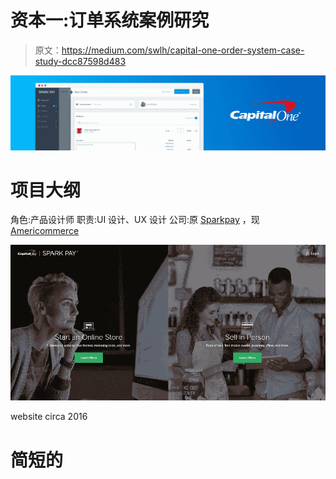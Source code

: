 # 资本一:订单系统案例研究

> 原文：<https://medium.com/swlh/capital-one-order-system-case-study-dcc87598d483>

![](img/462985b4df2d03175714be9b59a40ec1.png)

# 项目大纲

角色:产品设计师
职责:UI 设计、UX 设计
公司:原 [Sparkpay](http://Capitalone.com) ，现 [Americommerce](https://www.americommerce.com/)

![](img/e30c972305e3f9f6ee0adf2ebc0258dd.png)

website circa 2016

# 简短的